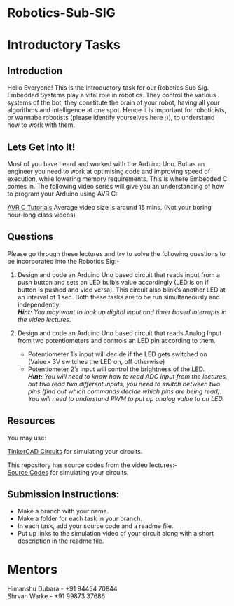 # Robotics-Sub-SIG

# Introductory Tasks

## Introduction
Hello Everyone!
This is the introductory task for our Robotics Sub Sig. Embedded Systems play a vital role in robotics. They control the various systems of the bot, they constitute the brain of your robot, having all your algorithms and intelligence at one spot. Hence it is important for roboticists, or wannabe robotists (please identify yourselves here ;)), to understand how to work with them.

## Lets Get Into It!
Most of you have heard and worked with the Arduino Uno. But as an engineer you need to work at optimising code and improving speed of execution, while lowering memory requirements. This is where Embedded C comes in. The following video series will give you an understanding of how to program your Arduino using AVR C:

[AVR C Tutorials](https://www.youtube.com/playlist?list=PLA6BB228B08B03EDD "Youtube Link for AVR C")
Average video size is around 15 mins. (Not your boring hour-long class videos)

## Questions
Please go through these  lectures and try to solve the following questions to be incorporated into the Robotics Sig:-

1. Design and code an Arduino Uno based circuit that reads input from a push button and sets an LED bulb’s value accordingly (LED is on if button is pushed and vice versa). This circuit also blink’s another LED at an interval of 1 sec. Both these tasks are to be run simultaneously and independently.\
    ___Hint:__ You may want to look up digital input and timer based interrupts in the video lectures._

2. Design and code an Arduino Uno based circuit that reads Analog Input from two potentiometers and controls an LED pin according to them.
    * Potentiometer 1’s input will decide if the LED gets switched on (Value> 3V switches the LED on, off otherwise)
    * Potentiometer 2’s input will control the brightness of the LED. \
    ___Hint:__ You will need to know how to read ADC input from the lectures, but two read two different inputs, you need to switch between two pins (find out which commands decide which pins are being read). You will need to understand PWM to put up analog value to an LED._

## Resources
You may use:

[TinkerCAD Circuits](https://www.tinkercad.com/learn/circuits "TinkerCAD circuits") for simulating your circuits.


This repository has source codes from the video lectures:- \
[Source Codes](https://www.dropbox.com/sh/7qdeb6n8rsm0li8/AABnZbQsrjMZbDJ1CB0jOrdXa "Source Codes") for simulating your circuits.


## Submission Instructions:


* Make a branch with your name.
* Make a folder for each task in your branch.
* In each task, add your source code and a readme file.
* Put up links to the simulation video of your circuit along with a short description in the readme file.  
 

# Mentors 
Himanshu Dubara - +91 94454 70844 \
Shrvan Warke - +91 99873 37686
